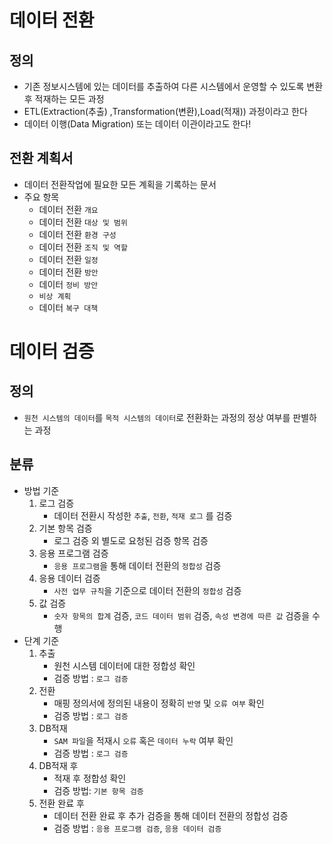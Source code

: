 # 데이터 전환

## 정의

- 기존 정보시스템에 있는 데이터를 추출하여 다른 시스템에서 운영할 수 있도록 변환 후 적재하는 모든 과정
- ETL(Extraction(추출) ,Transformation(변환),Load(적재)) 과정이라고 한다
- 데이터 이행(Data Migration) 또는 데이터 이관이라고도 한다!

## 전환 계획서

- 데이터 전환작업에 필요한 모든 계획을 기록하는 문서
- 주요 항목
  - 데이터 전환 `개요`
  - 데이터 전환 `대상 및 범위`
  - 데이터 전환 `환경 구성`
  - 데이터 전환 `조직 및 역할`
  - 데이터 전환 `일정`
  - 데이터 전환 `방안`
  - 데이터 `정비 방안`
  - `비상 계획`
  - 데이터 `복구 대책`

# 데이터 검증

## 정의

- `원천 시스템의 데이터`를 `목적 시스템의 데이터`로 전환화는 과정의 정상 여부를 판별하는 과정

## 분류

- 방법 기준
  1. 로그 검증
     - 데이터 전환시 작성한 `추출`, `전환`, `적재 로그` 를 검증
  2. 기본 항목 검증
     - 로그 검증 외 별도로 요청된 검증 항목 검증
  3. 응용 프로그램 검증
     - `응용 프로그램`을 통해 데이터 전환의 `정합성` 검증
  4. 응용 데이터 검증
     - `사전 업무 규칙`을 기준으로 데이터 전환의 `정합성` 검증
  5. 값 검증
     - `숫자 항목의 합계` 검증, `코드 데이터 범위` 검증, `속성 변경에 따른 값` 검증을 수행
- 단계 기준
  1. 추출
     - 원천 시스템 데이터에 대한 정합성 확인
     - 검증 방법 : `로그 검증`
  2. 전환
     - 매핑 정의서에 정의된 내용이 정확히 `반영` 및 `오류 여부` 확인
     - 검증 방법 : `로그 검증`
  3. DB적재
     - `SAM 파일`을 적재시 `오류` 혹은 `데이터 누락` 여부 확인
     - 검증 방법 : `로그 검증`
  4. DB적재 후
     - 적재 후 정합성 확인
     - 검증 방법: `기본 항목 검증`
  5. 전환 완료 후
     - 데이터 전환 완료 후 추가 검증을 통해 데이터 전환의 정합성 검증
     - 검증 방법 : `응용 프로그램 검증`, `응용 데이터 검증`
